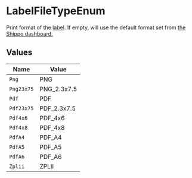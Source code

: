 # LabelFileTypeEnum

Print format of the <a href="https://docs.goshippo.com/docs/shipments/shippinglabelsizes/">label</a>. If empty, will use the default format set from 
<a href="https://apps.goshippo.com/settings/labels">the Shippo dashboard.</a>


## Values

| Name        | Value       |
| ----------- | ----------- |
| `Png`       | PNG         |
| `Png23x75`  | PNG_2.3x7.5 |
| `Pdf`       | PDF         |
| `Pdf23x75`  | PDF_2.3x7.5 |
| `Pdf4x6`    | PDF_4x6     |
| `Pdf4x8`    | PDF_4x8     |
| `PdfA4`     | PDF_A4      |
| `PdfA5`     | PDF_A5      |
| `PdfA6`     | PDF_A6      |
| `Zplii`     | ZPLII       |